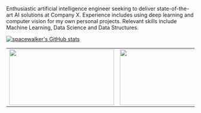 Enthusiastic artificial intelligence engineer seeking to deliver state-of-the-art AI solutions at Company X. Experience includes using deep learning and computer vision for my own personal projects. Relevant skills include Machine Learning, Data Science and Data Structures.

[![spacewalker's GitHub stats](https://github-readme-stats.vercel.app/api?username=spacewalk01&show_icons=true&hide=prs,issues,commits&hide_title=true&hide_border=true)](https://github.com/anuraghazra/github-readme-stats)
 
<table style="margin-left:auto; margin-right:auto; ">
  <tr>
    <td><img src="https://raw.githubusercontent.com/spacewalk01/tensorrt-openpose/main/results/test1.gif" height=150px width=280px></td>
    <td><img src="https://user-images.githubusercontent.com/6389915/157934299-5606f414-9814-4eb8-a128-f916a617f0bc.gif" height=150px width=280px></td>
    <td><img src="https://user-images.githubusercontent.com/6389915/157935052-8d2e4aeb-d207-4646-9763-c779ab044118.gif" height=150px width=280px></td>

  </tr>
  <tr>
  </tr>
</table>

